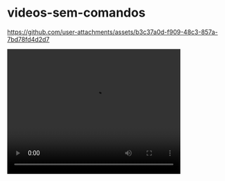 # videos-sem-comandos

https://github.com/user-attachments/assets/b3c37a0d-f909-48c3-857a-7bd78fd4d2d7
<div id="player">
  <video autoplay="" controlsList="nodownload" height="288" src="[VIDEO.mp4](https://github.com/user-attachments/assets/b3c37a0d-f909-48c3-857a-7bd78fd4d2d7)" width="400">
    <button type="button" style="background: none; border: none; color: red;">▶️</button>
  </video>
</div>

